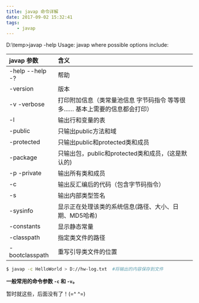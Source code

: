 ```yaml
---
title: javap 命令详解
date: 2017-09-02 15:32:41
tags:
	- javap
---
```


D:\temp>javap -help
Usage: javap <options> <classes>
where possible options include:

| javap 参数 					| 含义 	|
|:-								|:-		|
|  -help  --help  -?        	|帮助|
|  -version                 		|版本|
|  -v  -verbose             	|打印附加信息（类常量池信息 字节码指令 等等很多…… 基本上需要的信息都会打印）|
|  -l                       		|输出行和变量的表|
|  -public                  		|只输出public方法和域|
|  -protected               	|只输出public和protected类和成员|
|  -package                 	|只输出包，public和protected类和成员，(这是默认的)|
|  -p  -private             	|输出所有类和成员|
|  -c                       		|输出反汇编后的代码（包含字节码指令）|
|  -s                       		|输出内部类型签名|
|  -sysinfo                 		|显示正在处理该类的系统信息(路径、大小、日期、MD5哈希)|
|  -constants               	|显示静态常量|
|  -classpath <path>		|指定类文件的路径|
|  -bootclasspath <path>|重写引导类文件的位置|

``` bash
$ javap -c HelloWorld > D://hw-log.txt	#将输出的内容保存到文件
```
**一般常用的命令参数 `-c` 和 `-v`。**

暂时就这些，后面没有了！(=^ ^=)
